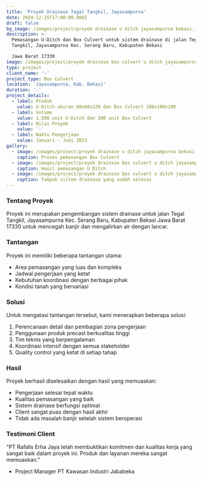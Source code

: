 ```yaml
---
title: 'Proyek Drainase Tegal Tangkil, Jayasampurna'
date: 2024-12-25T17:00:00.000Z
draft: false
bg_image: /images/project/proyek drainase u ditch jayasampurna bekasi.jpeg
description: >-
  Pemasangan U-Ditch dan Box Culvert untuk sistem drainase di jalan Tegal
  Tangkil, Jayasampurna Kec. Serang Baru, Kabupaten Bekasi

  Jawa Barat 17330
image: /images/project/proyek drainase box culvert u ditch jayasampurna.jpeg
type: project
client_name: '-'
project_type: Box Culvert
location: 'Jayasampurna, Kab. Bekasi'
duration: '-'
project_details:
  - label: Produk
    value: U-Ditch ukuran 60x60x120 dan Box Culvert 100x100x100
  - label: Volume
    value: 1.500 unit U-Ditch dan 200 unit Box Culvert
  - label: Nilai Proyek
    value: '-'
  - label: Waktu Pengerjaan
    value: Januari - Juni 2023
gallery:
  - image: /images/project/proyek drainase u ditch jayasampurna bekasi.jpeg
    caption: Proses pemasangan Box Culvert
  - image: /images/project/proyek drainase box culvert u ditch jayasampurna.jpeg
    caption: Hasil pemasangan U Ditch
  - image: /images/project/proyek drainase box culvert u ditch jayasampurna.jpeg
    caption: Tampak sistem drainase yang sudah selesai
---
```


### Tentang Proyek

Proyek ini merupakan pengembangan sistem drainase untuk  jalan Tegal Tangkil, Jayasampurna Kec. Serang Baru, Kabupaten Bekasi Jawa Barat 17330 untuk mencegah banjir dan mengalirkan air dengan lancar.

### Tantangan

Proyek ini memiliki beberapa tantangan utama:

* Area pemasangan yang luas dan kompleks
* Jadwal pengerjaan yang ketat
* Kebutuhan koordinasi dengan berbagai pihak
* Kondisi tanah yang bervariasi

### Solusi

Untuk mengatasi tantangan tersebut, kami menerapkan beberapa solusi:

1. Perencanaan detail dan pembagian zona pengerjaan
2. Penggunaan produk precast berkualitas tinggi
3. Tim teknis yang berpengalaman
4. Koordinasi intensif dengan semua stakeholder
5. Quality control yang ketat di setiap tahap

### Hasil

Proyek berhasil diselesaikan dengan hasil yang memuaskan:

* Pengerjaan selesai tepat waktu
* Kualitas pemasangan yang baik
* Sistem drainase berfungsi optimal
* Client sangat puas dengan hasil akhir
* Tidak ada masalah banjir setelah sistem beroperasi

### Testimoni Client

"PT Rafalis Erha Jaya telah membuktikan komitmen dan kualitas kerja yang sangat baik dalam proyek ini. Produk dan layanan mereka sangat memuaskan."

* Project Manager PT Kawasan Industri Jababeka
